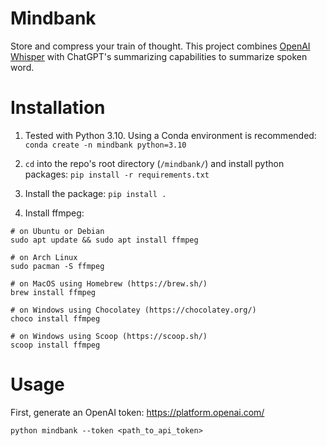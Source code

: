 # Mindbank

Store and compress your train of thought. This project combines [OpenAI Whisper](https://github.com/openai/whisper) with ChatGPT's summarizing capabilities to summarize spoken word.

# Installation

1. Tested with Python 3.10. Using a Conda environment is recommended: `conda create -n mindbank python=3.10`

1. `cd` into the repo's root directory (`/mindbank/`) and install python packages: `pip install -r requirements.txt`

1. Install the package: `pip install .`

1. Install ffmpeg:

```
# on Ubuntu or Debian
sudo apt update && sudo apt install ffmpeg

# on Arch Linux
sudo pacman -S ffmpeg

# on MacOS using Homebrew (https://brew.sh/)
brew install ffmpeg

# on Windows using Chocolatey (https://chocolatey.org/)
choco install ffmpeg

# on Windows using Scoop (https://scoop.sh/)
scoop install ffmpeg
```

# Usage

First, generate an OpenAI token: https://platform.openai.com/

`python mindbank --token <path_to_api_token>`